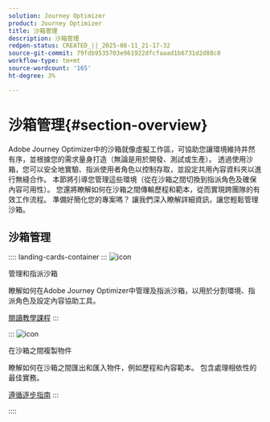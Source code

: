 ```yaml
---
solution: Journey Optimizer
product: Journey Optimizer
title: 沙箱管理
description: 沙箱管理
redpen-status: CREATED_||_2025-08-11_21-17-32
source-git-commit: 79fdb9535703e961922dfcfaaad1b6731d2d88c0
workflow-type: tm+mt
source-wordcount: '165'
ht-degree: 3%

---
```



# 沙箱管理{#section-overview}

Adobe Journey Optimizer中的沙箱就像虛擬工作區，可協助您讓環境維持井然有序，並根據您的需求量身打造（無論是用於開發、測試或生產）。 透過使用沙箱，您可以安全地實驗、指派使用者角色以控制存取，並設定共用內容資料夾以進行無縫合作。 本節將引導您管理這些環境（從在沙箱之間切換到指派角色及確保內容可用性）。 您還將瞭解如何在沙箱之間傳輸歷程和範本，從而實現跨團隊的有效工作流程。 準備好簡化您的專案嗎？ 讓我們深入瞭解詳細資訊，讓您輕鬆管理沙箱。

## 沙箱管理

:::: landing-cards-container
:::
![icon](https://cdn.experienceleague.adobe.com/icons/circle-play.svg?lang=zh-Hant)

管理和指派沙箱

瞭解如何在Adobe Journey Optimizer中管理及指派沙箱，以用於分割環境、指派角色及設定內容協助工具。

[閱讀教學課程](../using/administration/sandboxes.md)
:::

:::
![icon](https://cdn.experienceleague.adobe.com/icons/list-check.svg?lang=zh-Hant)

在沙箱之間複製物件

瞭解如何在沙箱之間匯出和匯入物件，例如歷程和內容範本。 包含處理相依性的最佳實務。

[遵循逐步指南](../using/configuration/copy-objects-to-sandbox.md)
:::

::::
